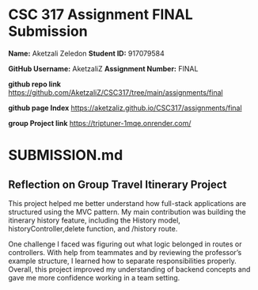 # CSC 317 Assignment FINAL Submission

**Name:** Aketzali Zeledon 
**Student ID:** 917079584

**GitHub Username:** AketzaliZ
**Assignment Number:** FINAL

**github repo link** https://github.com/AketzaliZ/CSC317/tree/main/assignments/final

**github page Index**  https://aketzaliz.github.io/CSC317/assignments/final

**group Project link** https://triptuner-1mqe.onrender.com/

# SUBMISSION.md

## Reflection on Group Travel Itinerary Project

This project helped me better understand how full-stack applications are structured using the MVC pattern. 
My main contribution was building the itinerary history feature, including the History model, historyController,delete function, and /history route.

One challenge I faced was figuring out what logic belonged in routes or controllers. With help from teammates and by reviewing the professor’s example structure, I learned how to separate responsibilities properly. Overall, this project improved my understanding of backend concepts and gave me more confidence working in a team setting.
